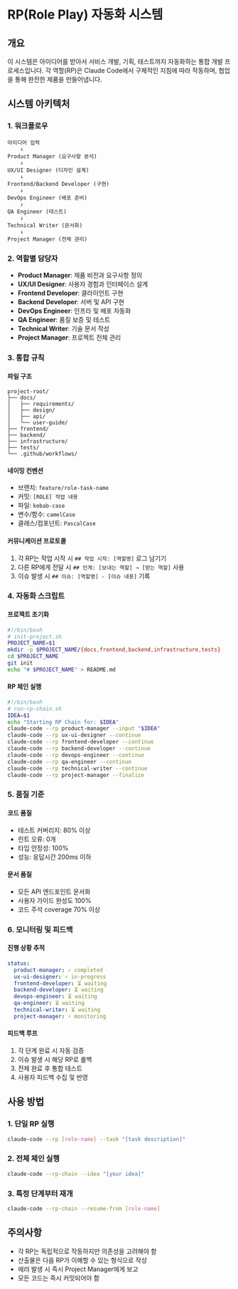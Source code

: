 # RP(Role Play) 자동화 시스템

## 개요
이 시스템은 아이디어를 받아서 서비스 개발, 기획, 테스트까지 자동화하는 통합 개발 프로세스입니다.
각 역할(RP)은 Claude Code에서 구체적인 지침에 따라 작동하며, 협업을 통해 완전한 제품을 만들어냅니다.

## 시스템 아키텍처

### 1. 워크플로우
```
아이디어 입력
    ↓
Product Manager (요구사항 분석)
    ↓
UX/UI Designer (디자인 설계)
    ↓
Frontend/Backend Developer (구현)
    ↓
DevOps Engineer (배포 준비)
    ↓
QA Engineer (테스트)
    ↓
Technical Writer (문서화)
    ↓
Project Manager (전체 관리)
```

### 2. 역할별 담당자
- **Product Manager**: 제품 비전과 요구사항 정의
- **UX/UI Designer**: 사용자 경험과 인터페이스 설계
- **Frontend Developer**: 클라이언트 구현
- **Backend Developer**: 서버 및 API 구현
- **DevOps Engineer**: 인프라 및 배포 자동화
- **QA Engineer**: 품질 보증 및 테스트
- **Technical Writer**: 기술 문서 작성
- **Project Manager**: 프로젝트 전체 관리

### 3. 통합 규칙

#### 파일 구조
```
project-root/
├── docs/
│   ├── requirements/
│   ├── design/
│   ├── api/
│   └── user-guide/
├── frontend/
├── backend/
├── infrastructure/
├── tests/
└── .github/workflows/
```

#### 네이밍 컨벤션
- 브랜치: `feature/role-task-name`
- 커밋: `[ROLE] 작업 내용`
- 파일: `kebab-case`
- 변수/함수: `camelCase`
- 클래스/컴포넌트: `PascalCase`

#### 커뮤니케이션 프로토콜
1. 각 RP는 작업 시작 시 `## 작업 시작: [역할명]` 로그 남기기
2. 다른 RP에게 전달 시 `## 인계: [보내는 역할] → [받는 역할]` 사용
3. 이슈 발생 시 `## 이슈: [역할명] - [이슈 내용]` 기록

### 4. 자동화 스크립트

#### 프로젝트 초기화
```bash
#!/bin/bash
# init-project.sh
PROJECT_NAME=$1
mkdir -p $PROJECT_NAME/{docs,frontend,backend,infrastructure,tests}
cd $PROJECT_NAME
git init
echo "# $PROJECT_NAME" > README.md
```

#### RP 체인 실행
```bash
#!/bin/bash
# run-rp-chain.sh
IDEA=$1
echo "Starting RP Chain for: $IDEA"
claude-code --rp product-manager --input "$IDEA"
claude-code --rp ux-ui-designer --continue
claude-code --rp frontend-developer --continue
claude-code --rp backend-developer --continue
claude-code --rp devops-engineer --continue
claude-code --rp qa-engineer --continue
claude-code --rp technical-writer --continue
claude-code --rp project-manager --finalize
```

### 5. 품질 기준

#### 코드 품질
- 테스트 커버리지: 80% 이상
- 린트 오류: 0개
- 타입 안정성: 100%
- 성능: 응답시간 200ms 이하

#### 문서 품질
- 모든 API 엔드포인트 문서화
- 사용자 가이드 완성도 100%
- 코드 주석 coverage 70% 이상

### 6. 모니터링 및 피드백

#### 진행 상황 추적
```yaml
status:
  product-manager: ✓ completed
  ux-ui-designer: ⚡ in-progress
  frontend-developer: ⏳ waiting
  backend-developer: ⏳ waiting
  devops-engineer: ⏳ waiting
  qa-engineer: ⏳ waiting
  technical-writer: ⏳ waiting
  project-manager: ⚡ monitoring
```

#### 피드백 루프
1. 각 단계 완료 시 자동 검증
2. 이슈 발생 시 해당 RP로 롤백
3. 전체 완료 후 통합 테스트
4. 사용자 피드백 수집 및 반영

## 사용 방법

### 1. 단일 RP 실행
```bash
claude-code --rp [role-name] --task "[task description]"
```

### 2. 전체 체인 실행
```bash
claude-code --rp-chain --idea "[your idea]"
```

### 3. 특정 단계부터 재개
```bash
claude-code --rp-chain --resume-from [role-name]
```

## 주의사항
- 각 RP는 독립적으로 작동하지만 의존성을 고려해야 함
- 산출물은 다음 RP가 이해할 수 있는 형식으로 작성
- 에러 발생 시 즉시 Project Manager에게 보고
- 모든 코드는 즉시 커밋되어야 함